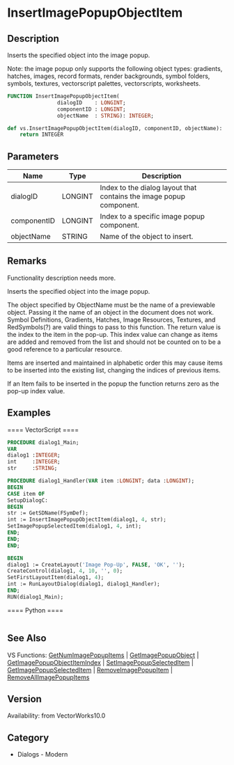 # InsertImagePopupObjectItem

## Description
Inserts the specified object into the image popup.

Note: the image popup only supports the following object types: gradients, hatches, images, record formats, render backgrounds, symbol folders, symbols, textures, vectorscript palettes, vectorscripts, worksheets.

```pascal
FUNCTION InsertImagePopupObjectItem(
				dialogID    : LONGINT;
				componentID : LONGINT;
				objectName  : STRING): INTEGER;
```

```python
def vs.InsertImagePopupObjectItem(dialogID, componentID, objectName):
    return INTEGER
```

## Parameters
|Name|Type|Description|
|---|---|---|
|dialogID|LONGINT|Index to the dialog layout that contains the image popup component.|
|componentID|LONGINT|Index to a specific image popup component.|
|objectName|STRING|Name of the object to insert.|

## Remarks
Functionality description needs more.

Inserts the specified object into the image popup.

The object specified by ObjectName must be the name of a previewable object.  Passing it the name of an object in the document does not work.  Symbol Definitions, Gradients, Hatches, Image Resources, Textures, and RedSymbols(?) are valid things to pass to this function.  The return value is the index to the item in the pop-up.  This index value can change as items are added and removed from the list and should not be counted on to be a good reference to a particular resource.

Items are inserted and maintained in alphabetic order this may cause items to be inserted into the existing list, changing the indices of previous items.

If an Item fails to be inserted in the popup the function returns zero as the pop-up index value.

## Examples
==== VectorScript ====
```pascal
PROCEDURE dialog1_Main;
VAR
dialog1 :INTEGER;
int     :INTEGER;
str     :STRING;

PROCEDURE dialog1_Handler(VAR item :LONGINT; data :LONGINT);
BEGIN
CASE item OF
SetupDialogC:
BEGIN
str := GetSDName(FSymDef);
int := InsertImagePopupObjectItem(dialog1, 4, str);
SetImagePopupSelectedItem(dialog1, 4, int);
END;
END;
END;

BEGIN
dialog1 := CreateLayout('Image Pop-Up', FALSE, 'OK', '');
CreateControl(dialog1, 4, 10, '', 0);
SetFirstLayoutItem(dialog1, 4);
int := RunLayoutDialog(dialog1, dialog1_Handler);
END;
RUN(dialog1_Main);
```
==== Python ====
```python

```

## See Also
VS Functions:
[GetNumImagePopupItems](GetNumImagePopupItems.md) 
| [GetImagePopupObject](GetImagePopupObject.md) 
| [GetImagePopupObjectItemIndex](GetImagePopupObjectItemIndex.md) 
| [SetImagePopupSelectedItem](SetImagePopupSelectedItem.md) 
| [GetImagePopupSelectedItem](GetImagePopupSelectedItem.md) 
| [RemoveImagePopupItem](RemoveImagePopupItem.md) 
| [RemoveAllImagePopupItems](RemoveAllImagePopupItems.md)

## Version
Availability: from VectorWorks10.0

## Category
* Dialogs - Modern

